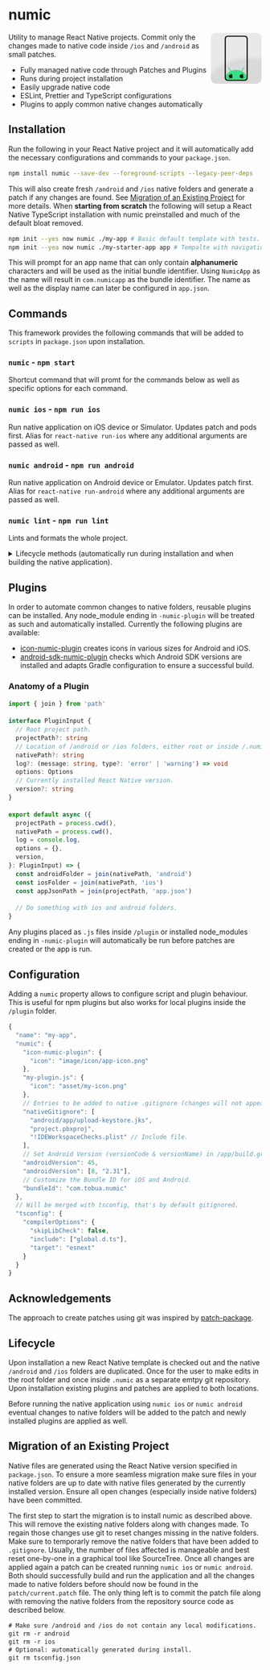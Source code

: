 # numic

<img align="right" src="https://github.com/tobua/numic/raw/main/logo.png" width="20%" alt="Numic Logo" />

Utility to manage React Native projects. Commit only the changes made to native code inside `/ios` and `/android` as small patches.

- Fully managed native code through Patches and Plugins
- Runs during project installation
- Easily upgrade native code
- ESLint, Prettier and TypeScript configurations
- Plugins to apply common native changes automatically

## Installation

Run the following in your React Native project and it will automatically add the necessary configurations and commands to your `package.json`.

```sh
npm install numic --save-dev --foreground-scripts --legacy-peer-deps
```

This will also create fresh `/android` and `/ios` native folders and generate a patch if any changes are found. See [Migration of an Existing Project](#migration-of-an-existing-project) for more details. When **starting from scratch** the following will setup a React Native TypeScript installation with numic preinstalled and much of the default bloat removed.

```sh
npm init --yes now numic ./my-app # Basic default template with tests.
npm init --yea now numic ./my-starter-app app # Tempalte with navigation, data, responsive and styles.
```

This will prompt for an app name that can only contain **alphanumeric** characters and will be used as the initial bundle identifier. Using `NumicApp` as the name will result in `com.numicapp` as the bundle identifier. The name as well as the display name can later be configured in `app.json`.

## Commands

This framework provides the following commands that will be added to `scripts` in `package.json` upon installation.

### `numic` - `npm start`

Shortcut command that will promt for the commands below as well as specific options for each command.

### `numic ios` - `npm run ios`

Run native application on iOS device or Simulator. Updates patch and pods first. Alias for `react-native run-ios` where any additional arguments are passed as well.

### `numic android` - `npm run android`

Run native application on Android device or Emulator. Updates patch first. Alias for `react-native run-android` where any additional arguments are passed as well.

### `numic lint` - `npm run lint`

Lints and formats the whole project.

<details>
  <summary>Lifecycle methods (automatically run during installation and when building the native application).</summary>
  
### `numic native`

Generate or recreate native `/ios` and `/android` folders. Use this command to upgrade the native code. This also runs during project installation. Use the `--debug` flag to print template generation output, the `--version 0.X.Y` flag to override use of the installed React Native version to generate the template or the `--appName MyApp` flag to specify the name with which the template is generated.

### `numic patch`

Create or updated patches from changes made to native folders.

### `numic apply`

Apply patches from `/patch` folder to native folders.

### `numic plugin`

Apply installed plugins.

</details>

## Plugins

In order to automate common changes to native folders, reusable plugins can be installed. Any node_module ending in `-numic-plugin` will be treated as such and automatically installed. Currently the following plugins are available:

- [icon-numic-plugin](https://npmjs.com/icon-numic-plugin) creates icons in various sizes for Android and iOS.
- [android-sdk-numic-plugin](https://npmjs.com/android-sdk-numic-plugin) checks which Android SDK versions are installed and adapts Gradle configuration to ensure a successful build.

### Anatomy of a Plugin

```ts
import { join } from 'path'

interface PluginInput {
  // Root project path.
  projectPath?: string
  // Location of /android or /ios folders, either root or inside /.numic.
  nativePath?: string
  log?: (message: string, type?: 'error' | 'warning') => void
  options: Options
  // Currently installed React Native version.
  version?: string
}

export default async ({
  projectPath = process.cwd(),
  nativePath = process.cwd(),
  log = console.log,
  options = {},
  version,
}: PluginInput) => {
  const androidFolder = join(nativePath, 'android')
  const iosFolder = join(nativePath, 'ios')
  const appJsonPath = join(projectPath, 'app.json')

  // Do something with ios and android folders.
}
```

Any plugins placed as `.js` files inside `/plugin` or installed node_modules ending in `-numic-plugin` will automatically be run before patches are created or the app is run.

## Configuration

Adding a `numic` property allows to configure script and plugin behaviour. This is useful for npm plugins but also works for local plugins inside the `/plugin` folder.

```js
{
  "name": "my-app",
  "numic": {
    "icon-numic-plugin": {
      "icon": "image/icon/app-icon.png"
    },
    "my-plugin.js": {
      "icon": "asset/my-icon.png"
    },
    // Entries to be added to native .gitignore (changes will not appear in patch).
    "nativeGitignore": [
      "android/app/upload-keystore.jks",
      "project.pbxproj",
      "!IDEWorkspaceChecks.plist" // Include file.
    ],
    // Set Android Version (versionCode & versionName) in /app/build.gradle.
    "androidVersion": 45,
    "androidVersion": [8, "2.31"],
    // Customize the Bundle ID for iOS and Android.
    "bundleId": "com.tobua.numic"
  },
  // Will be merged with tsconfig, that's by default gitignored.
  "tsconfig": {
    "compilerOptions": {
      "skipLibCheck": false,
      "include": ["global.d.ts"],
      "target": "esnext"
    }
  }
}
```

## Acknowledgements

The approach to create patches using git was inspired by [patch-package](https://npmjs.com/patch-package).

## Lifecycle

Upon installation a new React Native template is checked out and the native `/android` and `/ios` folders are duplicated. Once for the user to make edits in the root folder and once inside `.numic` as a separate emtpy git repository. Upon installation existing plugins and patches are applied to both locations.

Before running the native application using `numic ios` or `numic android` eventual changes to native folders will be added to the patch and newly installed plugins are applied as well.

## Migration of an Existing Project

Native files are generated using the React Native version specified in `package.json`. To ensure a more seamless migration make sure files in your native folders are up to date with native files generated by the currently installed version. Ensure all open changes (especially inside native folders) have been committed.

The first step to start the migration is to install numic as described above. This will remove the existing native folders along with changes made. To regain those changes use git to reset changes missing in the native folders. Make sure to temporarly remove the native folders that have been added to `.gitignore`. Usually, the number of files affected is manageable and best reset one-by-one in a graphical tool like SourceTree. Once all changes are applied again a patch can be created running `numic ios` or `numic android`. Both should successfully build and run the application and all the changes made to native folders before should now be found in the `patch/current.patch` file. The only thing left is to commit the patch file along with removing the native folders from the repository source code as described below.

```
# Make sure /android and /ios do not contain any local modifications.
git rm -r android
git rm -r ios
# Optional: automatically generated during install.
git rm tsconfig.json
```
